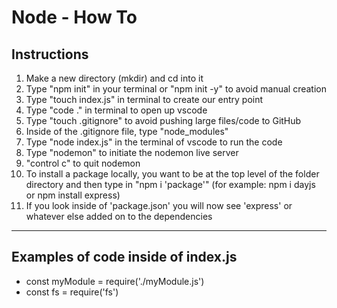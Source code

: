 # Node - How To

## Instructions
1. Make a new directory (mkdir) and cd into it
2. Type "npm init" in your terminal or "npm init -y" to avoid manual creation
3. Type "touch index.js" in terminal to create our entry point
4. Type "code ." in terminal to open up vscode
5. Type "touch .gitignore" to avoid pushing large files/code to GitHub
6. Inside of the .gitignore file, type "node_modules"
7. Type "node index.js" in the terminal of vscode to run the code
8. Type "nodemon" to initiate the nodemon live server
9. "control c" to quit nodemon
10. To install a package locally, you want to be at the top level of the folder directory and then type in "npm i 'package'" (for example: npm i dayjs or npm install express)
11. If you look inside of 'package.json' you will now see 'express' or whatever else added on to the dependencies
___
## Examples of code inside of index.js
- const myModule = require('./myModule.js')
- const fs = require('fs')

